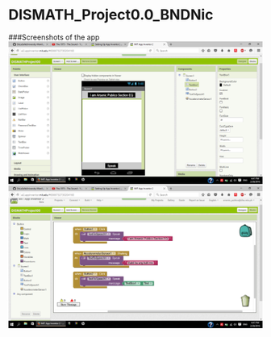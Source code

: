 # DISMATH_Project0.0_BNDNic

###Screenshots of the app
![Screenshots](Screenshot.164.png)
![Screenshots](Screenshot.165.png)
